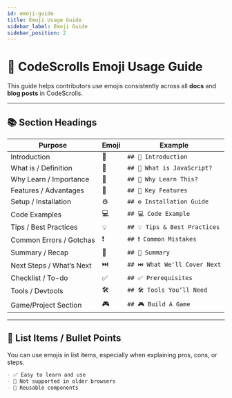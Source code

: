 ```yaml
---
id: emoji-guide
title: Emoji Usage Guide
sidebar_label: Emoji Guide
sidebar_position: 2
---
```


# 🌟 CodeScrolls Emoji Usage Guide

This guide helps contributors use emojis consistently across all **docs** and **blog posts** in CodeScrolls.

---

## 📚 Section Headings

| Purpose                  | Emoji | Example                       |
| ------------------------ | ----- | ----------------------------- |
| Introduction             | 🧠    | `## 🧠 Introduction`          |
| What is / Definition     | 📖    | `## 📖 What is JavaScript?`   |
| Why Learn / Importance   | 🎯    | `## 🎯 Why Learn This?`       |
| Features / Advantages    | 🚀    | `## 🚀 Key Features`          |
| Setup / Installation     | ⚙️    | `## ⚙️ Installation Guide`    |
| Code Examples            | 💻    | `## 💻 Code Example`          |
| Tips / Best Practices    | 💡    | `## 💡 Tips & Best Practices` |
| Common Errors / Gotchas  | ❗    | `## ❗ Common Mistakes`       |
| Summary / Recap          | 📝    | `## 📝 Summary`               |
| Next Steps / What’s Next | ⏭️    | `## ⏭️ What We'll Cover Next` |
| Checklist / To-do        | ✅    | `## ✅ Prerequisites`         |
| Tools / Devtools         | 🛠️    | `## 🛠️ Tools You’ll Need`     |
| Game/Project Section     | 🎮    | `## 🎮 Build A Game`          |

---

## 📌 List Items / Bullet Points

You can use emojis in list items, especially when explaining pros, cons, or steps.

```md
- ✅ Easy to learn and use
- 🚫 Not supported in older browsers
- 🔄 Reusable components
```
